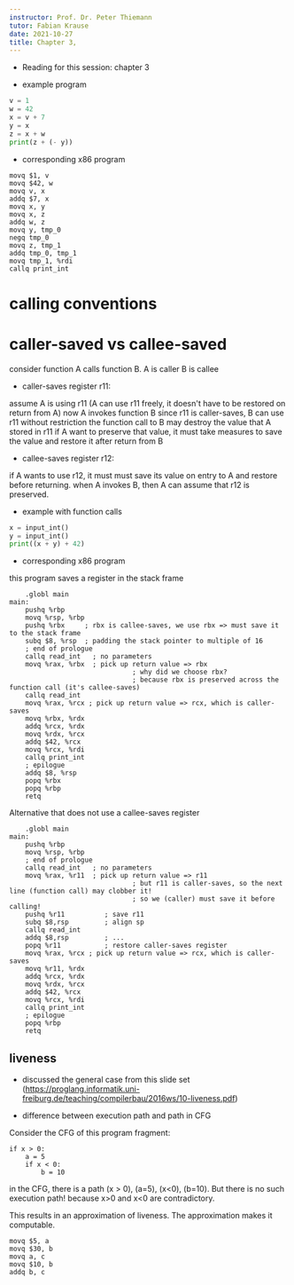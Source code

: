 ```yaml
---
instructor: Prof. Dr. Peter Thiemann
tutor: Fabian Krause
date: 2021-10-27
title: Chapter 3, 
---
```


* Reading for this session: chapter 3

* example program

```python
v = 1
w = 42
x = v + 7
y = x
z = x + w
print(z + (- y))
```

* corresponding x86 program

```
movq $1, v
movq $42, w
movq v, x
addq $7, x
movq x, y
movq x, z
addq w, z
movq y, tmp_0
negq tmp_0
movq z, tmp_1
addq tmp_0, tmp_1
movq tmp_1, %rdi
callq print_int
```

# calling conventions

# caller-saved vs callee-saved

consider function A calls function B.
A is caller
B is callee

* caller-saves register r11:

assume A is using r11 (A can use r11 freely, it doesn't have to be restored on return from A)
now A invokes function B
since r11 is caller-saves, B can use r11 without restriction
the function call to B may destroy the value that A stored in r11
if A want to preserve that value, it must take measures to save the value and restore it after return from B

* callee-saves register r12:

if A wants to use r12, it must must save its value on entry to A and restore before returning.
when A invokes B, then A can assume that r12 is preserved.




* example with function calls

```python
x = input_int()
y = input_int()
print((x + y) + 42)
```

* corresponding x86 program

this program saves a register in the stack frame

```
	.globl main
main:
	pushq %rbp
	movq %rsp, %rbp
	pushq %rbx     ; rbx is callee-saves, we use rbx => must save it to the stack frame
	subq $8, %rsp  ; padding the stack pointer to multiple of 16
	; end of prologue
	callq read_int   ; no parameters
	movq %rax, %rbx  ; pick up return value => rbx
	                           ; why did we choose rbx?
                               ; because rbx is preserved across the function call (it's callee-saves)
	callq read_int
	movq %rax, %rcx ; pick up return value => rcx, which is caller-saves
	movq %rbx, %rdx
	addq %rcx, %rdx
	movq %rdx, %rcx
	addq $42, %rcx
	movq %rcx, %rdi
	callq print_int
	; epilogue
	addq $8, %rsp
	popq %rbx
	popq %rbp
	retq
```

Alternative that does not use a callee-saves register

```
	.globl main
main:
	pushq %rbp
	movq %rsp, %rbp
	; end of prologue
	callq read_int   ; no parameters
	movq %rax, %r11  ; pick up return value => r11
	                           ; but r11 is caller-saves, so the next line (function call) may clobber it!
                               ; so we (caller) must save it before calling!
    pushq %r11          ; save r11
    subq $8,rsp         ; align sp
	callq read_int
	addq $8,rsp         ; ...
    popq %r11           ; restore caller-saves register
	movq %rax, %rcx ; pick up return value => rcx, which is caller-saves
	movq %r11, %rdx
	addq %rcx, %rdx
	movq %rdx, %rcx
	addq $42, %rcx
	movq %rcx, %rdi
	callq print_int
	; epilogue
	popq %rbp
	retq
```






## liveness

* discussed the general case from this slide set (https://proglang.informatik.uni-freiburg.de/teaching/compilerbau/2016ws/10-liveness.pdf)

* difference between execution path and path in CFG

Consider the CFG of this program fragment:

```
if x > 0:
    a = 5
    if x < 0:
        b = 10
```

in the CFG, there is a path (x > 0), (a=5), (x<0), (b=10).
But there is no such execution path! because x>0 and x<0 are contradictory.

This results in an approximation of liveness. The approximation makes it computable.


```
movq $5, a
movq $30, b
movq a, c
movq $10, b
addq b, c
```
